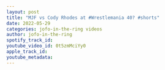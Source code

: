 ```yaml
---
layout: post
title: "MJF vs Cody Rhodes at #Wrestlemania 40? #shorts"
date: 2022-05-29
categories: jofo-in-the-ring videos
author: jofo-in-the-ring
spotify_track_id: 
youtube_video_id: 0t5zmMciYy0
apple_track_id: 
youtube_metadata: 
---
```

